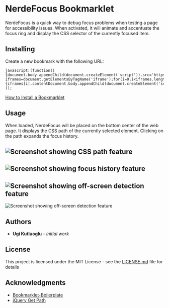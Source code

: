 # NerdeFocus Bookmarklet

NerdeFocus is a quick way to debug focus problems when testing a page for accessibility issues. When activated, it will animate and accentuate the focus ring and display the CSS selector of the currently focused item.

## Installing

Create a new bookmark with the following URL:

```
javascript:(function(){document.body.appendChild(document.createElement('script')).src='https://rawgit.com/wizzyfx/nerdefocus/master/dist/nerde.min.js';var iframes=document.getElementsByTagName('iframe');for(i=0;i<iframes.length;i++) {iframes[i].contentDocument.body.appendChild(document.createElement('script')).src='https://rawgit.com/wizzyfx/nerdefocus/master/dist/nerde.min.js';}})();
```

[How to Install a Bookmarklet](https://mreidsma.github.io/bookmarklets/installing.html)

## Usage

When loaded, NerdeFocus will be placed on the bottom center of the web page. It displays the CSS path of the currently selected element. Clicking on the path expands the focus history.

![Screenshot showing CSS path feature](https://wizzyfx.s3.amazonaws.com/ss/201801ygsn4.png)
--
![Screenshot showing focus history feature](https://wizzyfx.s3.amazonaws.com/ss/201801mnf8d.png)
--
![Screenshot showing off-screen detection feature](https://wizzyfx.s3.amazonaws.com/ss/201801x182k.png)
--
![Screenshot showing off-screen detection feature](https://wizzyfx.s3.amazonaws.com/ss/201801x49r6.png)
## Authors

* **Ugi Kutluoglu** - *Initial work*

## License

This project is licensed under the MIT License - see the [LICENSE.md](LICENSE.md) file for details

## Acknowledgments

* [Bookmarklet-Boilerplate](https://github.com/JeyKeu/Bookmarklet-Boilerplate)
* [jQuery Get Path](https://github.com/yamadapc/jquery-getpath)
